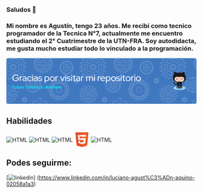 ### Saludos 👋
### Mi nombre es Agustín, tengo 23 años. Me recibí como tecnico programador de la Tecnica N°7, actualmente me encuentro estudiando el 2° Cuatrimestre de la UTN-FRA. Soy autodidacta, me gusta mucho estudiar todo lo vinculado a la programación. 
![Header](./header.png)

## Habilidades
<div>
  
<img height="40" align="center" alt="HTML" height="30" width="40" src="https://i.imgur.com/Jg2ueWF.png">
<img height="40" align="center" alt="HTML" height="30" width="40" src="https://i.imgur.com/5NjVYbj.png">
<img height="40" align="center" alt="HTML" height="30" width="40" src="https://i.imgur.com/CFUfHyN.png">
<img height="40" align="center" alt="HTML" height="30" width="40" src="https://raw.githubusercontent.com/devicons/devicon/master/icons/html5/html5-original.svg">
<img height="40" align="center" alt="HTML" height="30" width="40" src="https://i.imgur.com/IzSR5E7.png">
</div>


## Podes seguirme:

[<img src='https://cdn.jsdelivr.net/npm/simple-icons@3.0.1/icons/linkedin.svg' alt='linkedin' height='40'>]
(https://www.linkedin.com/in/luciano-agust%C3%ADn-aquino-02058a1a3)  

